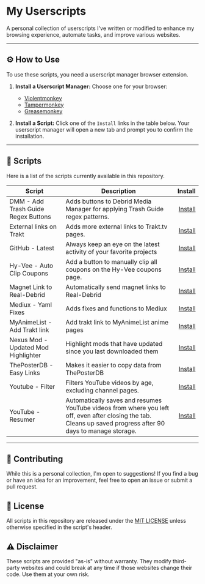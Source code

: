 # My Userscripts

A personal collection of userscripts I've written or modified to enhance my browsing experience, automate tasks, and improve various websites.

---

## ⚙️ How to Use

To use these scripts, you need a userscript manager browser extension.

1.  **Install a Userscript Manager:** Choose one for your browser:
    *   [Violentmonkey](https://violentmonkey.github.io/)
    *   [Tampermonkey](https://www.tampermonkey.net/)
    *   [Greasemonkey](https://www.greasemonkey.net/)

2.  **Install a Script:** Click one of the `Install` links in the table below. Your userscript manager will open a new tab and prompt you to confirm the installation.

---

## 📜 Scripts

Here is a list of the scripts currently available in this repository.

| Script | Description | Install |
|---|---|---:|
| DMM - Add Trash Guide Regex Buttons | Adds buttons to Debrid Media Manager for applying Trash Guide regex patterns. | [Install](https://raw.githubusercontent.com/StylusThemes/Userscripts/main/userscripts/dmm-add-trash-buttons.user.js) |
| External links on Trakt | Adds more external links to Trakt.tv pages. | [Install](https://raw.githubusercontent.com/StylusThemes/Userscripts/main/userscripts/external-links-on-trakt.user.js) |
| GitHub - Latest | Always keep an eye on the latest activity of your favorite projects | [Install](https://raw.githubusercontent.com/StylusThemes/Userscripts/main/userscripts/github-latest.user.js) |
| Hy-Vee - Auto Clip Coupons | Add a button to manually clip all coupons on the Hy-Vee coupons page. | [Install](https://raw.githubusercontent.com/StylusThemes/Userscripts/main/userscripts/hyvee-auto-click-coupons.user.js) |
| Magnet Link to Real-Debrid | Automatically send magnet links to Real-Debrid | [Install](https://raw.githubusercontent.com/StylusThemes/Userscripts/main/userscripts/magnet-link-to-real-debrid.user.js) |
| Mediux - Yaml Fixes | Adds fixes and functions to Mediux | [Install](https://raw.githubusercontent.com/StylusThemes/Userscripts/main/userscripts/mediux-yaml-fixes.user.js) |
| MyAnimeList - Add Trakt link | Add trakt link to MyAnimeList anime pages | [Install](https://raw.githubusercontent.com/StylusThemes/Userscripts/main/userscripts/myanimelist-add-trakt-link.user.js) |
| Nexus Mod - Updated Mod Highlighter | Highlight mods that have updated since you last downloaded them | [Install](https://raw.githubusercontent.com/StylusThemes/Userscripts/main/userscripts/nexusmods-updated-mod-highlighter.user.js) |
| ThePosterDB - Easy Links | Makes it easier to copy data from ThePosterDB | [Install](https://raw.githubusercontent.com/StylusThemes/Userscripts/main/userscripts/theposterdb-easy-links.user.js) |
| Youtube - Filter | Filters YouTube videos by age, excluding channel pages. | [Install](https://raw.githubusercontent.com/StylusThemes/Userscripts/main/userscripts/youtube-age-filter.user.js) |
| YouTube - Resumer | Automatically saves and resumes YouTube videos from where you left off, even after closing the tab. Cleans up saved progress after 90 days to manage storage. | [Install](https://raw.githubusercontent.com/StylusThemes/Userscripts/main/userscripts/youtube-resumer.user.js) |

---

## 🤝 Contributing

While this is a personal collection, I'm open to suggestions! If you find a bug or have an idea for an improvement, feel free to open an issue or submit a pull request.

## 📝 License

All scripts in this repository are released under the [MIT LICENSE](./LICENSE) unless otherwise specified in the script's header.

## ⚠️ Disclaimer

These scripts are provided "as-is" without warranty. They modify third-party websites and could break at any time if those websites change their code. Use them at your own risk.
